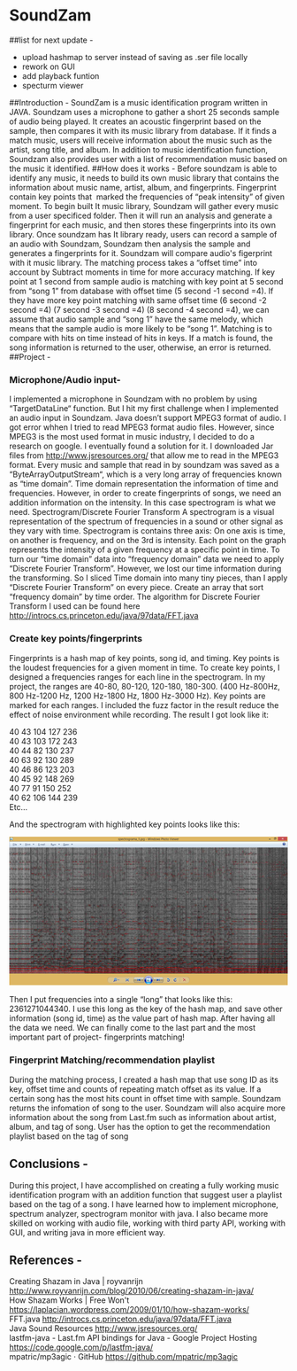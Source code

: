 # SoundZam
##list for next update - 
* upload hashmap to server instead of saving as .ser file locally
* rework on GUI
* add playback funtion
* specturm viewer

##Introduction - 
SoundZam is a music identification program written in JAVA. Soundzam uses a microphone to gather a short 25 seconds sample of audio being played. It creates an acoustic fingerprint based on the sample, then compares it with its music library from database. If it finds a match music, users will receive information about the music such as the artist, song title, and album. In addition to music identification function, Soundzam also provides user with a list of recommendation music based on the music it identified.
##How does it works - 
Before soundzam is able to identify any music, it needs to build its own music library that contains the information about music name, artist, album, and fingerprints. Fingerprint contain key points that  marked the frequencies of “peak intensity” of given moment. To begin built It music library, Soundzam will gather every music from a user specificed folder. Then it will run an analysis and generate a fingerprint for each music, and then stores these fingerprints into its own library. Once soundzam has It library ready, users can record a sample of an audio with Soundzam, Soundzam then analysis the sample and generates a fingerprints for it. Soundzam will compare audio's figerprint with it music library. The matching process takes a “offset time” into account by Subtract moments in time for more accuracy matching. If key point at 1 second from sample audio is matching with key point at 5 second from “song 1” from database with offset time (5 second -1 second =4). If they have more key point matching with same offset time (6 second -2 second =4) (7 second -3 second =4) (8 second -4 second =4), we can assume that audio sample and “song 1” have the same melody, which means that the sample audio is more likely to be “song 1”. Matching is to compare with hits on time instead of hits in keys. If a match is found, the song information is returned to the user, otherwise, an error is returned.
##Project -
### Microphone/Audio input-
I implemented a microphone in Soundzam with no problem by using “TargetDataLine“ function. But I hit my first challenge when I implemented an audio input in Soundzam. Java doesn’t support MPEG3 format of audio. I got error whhen I tried to read MPEG3 format audio files. However, since MPEG3 is the most used format in music industry, I decided to do a research on google. I eventually found a solution for it. I downloaded Jar files from http://www.jsresources.org/ that allow me to read in the MPEG3 format. Every music and sample that read in by soundzam was saved as a “ByteArrayOutputStream“, which is a very long array of frequencies known as “time domain”. Time domain representation the information of time and frequencies. However, in order to create fingerprints of songs, we need an addition information on the intensity.  In this case spectrogram is what we need. 
Spectrogram/Discrete Fourier Transform
A spectrogram is a visual representation of the spectrum of frequencies in a sound or other signal as they vary with time. Spectrogram is contains three axis: On one axis is time, on another is frequency, and on the 3rd is intensity.  Each point on the graph represents the intensity of a given frequency at a specific point in time. To turn our “time domain” data into “frequency domain” data we need to apply “Discrete Fourier Transform”. However, we lost our time information during the transforming. So I sliced Time domain into many tiny pieces, than I apply “Discrete Fourier Transform” on every piece. Create an array that sort “frequency domain” by time order. The algorithm for Discrete Fourier Transform I used can be found here http://introcs.cs.princeton.edu/java/97data/FFT.java 
### Create key points/fingerprints
Fingerprints is a hash map of key points, song id, and timing. Key points is the loudest frequencies for a given moment in time.  To create key points, I designed a frequencies ranges for each line in the spectrogram. In my project, the ranges are 40-80, 80-120, 120-180, 180-300. (400 Hz-800Hz, 800 Hz-1200 Hz, 1200 Hz-1800 Hz, 1800 Hz-3000 Hz). Key points are marked for each ranges.  I included the fuzz factor in the result reduce the effect of noise environment while recording. The result I got look like it:
	
40  43  104  127  236 <br/>
40  43  103  172  243 <br/>
40  44  82  130  237 <br/>
40  63  92  130  289 <br/>
40  46  86  123  203 <br/>
40  45  92  148  269 <br/>
40  77  91  150  252 <br/>
40  62  106  144  239 <br/>
Etc… <br/>

And the spectrogram with highlighted key points looks like this:   <br/>

![Image of Yaktocat](https://raw.githubusercontent.com/wenjluo26/SoundZam/master/Untitled.png)

Then I put frequencies into a single “long” that looks like this: 2361271044340. I use this long as the key of the hash map, and save other information (song id, time) as the value part of hash map. After having all the data we need. We can finally come to the last part and the most important part of project- fingerprints matching!

### Fingerprint Matching/recommendation playlist
During the matching process, I created a hash map that use song ID as its key, offset time and counts of repeating match offset as its value. If a certain song has the most hits count in offset time with sample.  Soundzam returns the infomation of song to the user. Soundzam will also acquire more information about the song from Last.fm such as information about artist, album, and tag of song. User has the option to get the recommendation playlist based on the tag of song 


## Conclusions - 
During this project, I have accomplished on creating a fully working music identification program with an addition function that suggest user a playlist based on the tag of a song. I have learned how to implement microphone, spectrum analyzer, spectrogram monitor with java.  I also became more skilled on working with audio file, working with third party API, working with GUI, and writing java in more efficient way. 


## References -
Creating Shazam in Java | royvanrijn http://www.royvanrijn.com/blog/2010/06/creating-shazam-in-java/  <br/>
How Shazam Works | Free Won't https://laplacian.wordpress.com/2009/01/10/how-shazam-works/ <br/>
FFT.java http://introcs.cs.princeton.edu/java/97data/FFT.java <br/>
Java Sound Resources http://www.jsresources.org/ <br/>
lastfm-java - Last.fm API bindings for Java - Google Project Hosting https://code.google.com/p/lastfm-java/ <br/>
mpatric/mp3agic · GitHub https://github.com/mpatric/mp3agic <br/>
